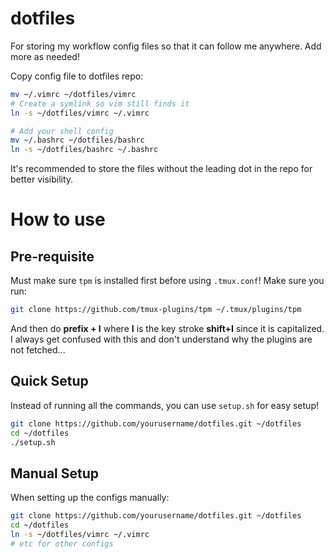 # dotfiles
For storing my workflow config files so that it can follow me anywhere. Add more as needed!

Copy config file to dotfiles repo:
```bash
mv ~/.vimrc ~/dotfiles/vimrc
# Create a symlink so vim still finds it
ln -s ~/dotfiles/vimrc ~/.vimrc

# Add your shell config
mv ~/.bashrc ~/dotfiles/bashrc
ln -s ~/dotfiles/bashrc ~/.bashrc
```

It's recommended to store the files without the leading dot in the repo for better visibility.

# How to use
## Pre-requisite
Must make sure `tpm` is installed first before using `.tmux.conf`! Make sure you run:
```bash
git clone https://github.com/tmux-plugins/tpm ~/.tmux/plugins/tpm
```

And then do **prefix + I** where **I** is the key stroke **shift+I** since it is capitalized. I always get confused with this and don't understand why the plugins are not fetched...

## Quick Setup
Instead of running all the commands, you can use `setup.sh` for easy setup!
```bash
git clone https://github.com/yourusername/dotfiles.git ~/dotfiles
cd ~/dotfiles
./setup.sh
```

## Manual Setup
When setting up the configs manually:

```bash
git clone https://github.com/yourusername/dotfiles.git ~/dotfiles
cd ~/dotfiles
ln -s ~/dotfiles/vimrc ~/.vimrc
# etc for other configs
```
